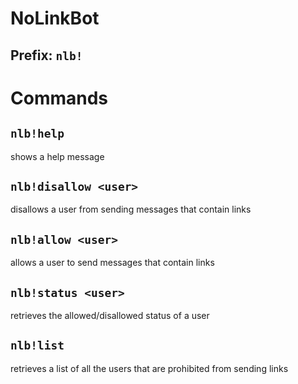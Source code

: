 # NoLinkBot


## Prefix: `nlb!`

# Commands

## `nlb!help` 
shows a help message

## `nlb!disallow <user>` 
disallows a user from sending messages that contain links

## `nlb!allow <user>`
allows a user to send messages that contain links

## `nlb!status <user>`
retrieves the allowed/disallowed status of a user

## `nlb!list` 
retrieves a list of all the users that are prohibited from sending links